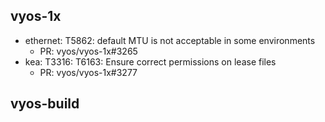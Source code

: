## vyos-1x
- ethernet: T5862: default MTU is not acceptable in some environments
   - PR: vyos/vyos-1x#3265
- kea: T3316: T6163: Ensure correct permissions on lease files
   - PR: vyos/vyos-1x#3277


## vyos-build

